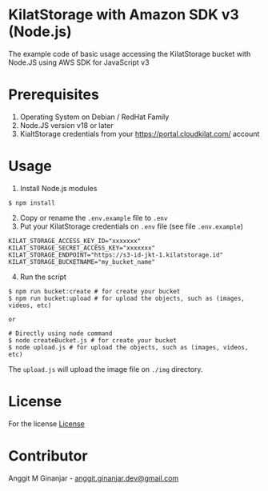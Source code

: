 # KilatStorage with Amazon SDK v3 (Node.js)
The example code of basic usage accessing the KilatStorage bucket with Node.JS using AWS SDK for JavaScript v3

# Prerequisites
1. Operating System on Debian / RedHat Family
2. Node.JS version v18 or later
3. KialtStorage credentials from your https://portal.cloudkilat.com/ account

# Usage
1. Install Node.js modules
```
$ npm install
```

2. Copy or rename the `.env.example` file to `.env`
3. Put your KilatStorage credentials on `.env` file (see file `.env.example`)
```
KILAT_STORAGE_ACCESS_KEY_ID="xxxxxxx"
KILAT_STORAGE_SECRET_ACCESS_KEY="xxxxxxx"
KILAT_STORAGE_ENDPOINT="https://s3-id-jkt-1.kilatstorage.id"
KILAT_STORAGE_BUCKETNAME="my_bucket_name"
```

4. Run the script
```
$ npm run bucket:create # for create your bucket
$ npm run bucket:upload # for upload the objects, such as (images, videos, etc)

or

# Directly using node command
$ node createBucket.js # for create your bucket
$ node upload.js # for upload the objects, such as (images, videos, etc)
```

The `upload.js` will upload the image file on `./img` directory.

# License
For the license [License](./LICENSE)

# Contributor
Anggit M Ginanjar - <anggit.ginanjar.dev@gmail.com>
